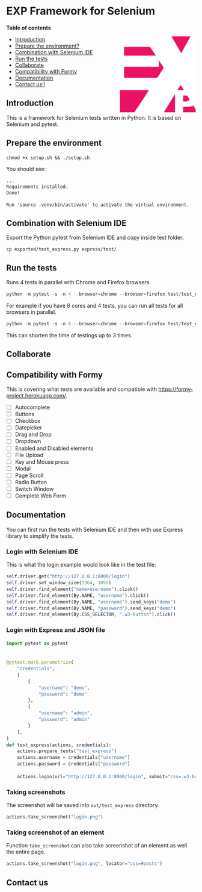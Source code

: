 # EXP Framework for Selenium

**Table of contents**

<img src="doc/express.png" width="202" height="202" border=0 align="right">

<!-- TOC depthfrom:1 insertanchor:false orderedlist:false -->

- [Introduction](#introduction)
- [Prepare the environment?](#prepare-the-environment)
- [Combination with Selenium IDE](#combination-with-selenium-ide)
- [Run the tests](#run-the-tests)
- [Collaborate](#collaborate)
- [Compatibility with Formy](#compatibility-with-formy)
- [Documentation](#documentation)
- [Contact us!!](#contact-us)

<!-- /TOC -->

## Introduction

This is a framework for Selenium tests written in Python. It is based on Selenium and pytest.

## Prepare the environment

```text
chmod +x setup.sh && ./setup.sh
```
You should see:

```text
...
Requirements installed.
Done!

Run 'source .venv/bin/activate' to activate the virtual environment.
```

## Combination with Selenium IDE

Export the Python pytest from Selenium IDE and copy inside test folder.

```text
cp exported/test_express.py express/test/
```

## Run the tests

Runs 4 tests in parallel with Chrome and Firefox browsers.

```python
python -m pytest -s -n 4 --browser=chrome --browser=firefox test/test_express.py
```


For example if you have 8 cores and 4 tests, you can run all tests for all browsers in parallel.

```python
python -m pytest -s -n 8 --browser=chrome --browser=firefox test/test_express.py
```

This can shorten the time of testings up to 3 times.

## Collaborate

## Compatibility with Formy
This is covering what tests are available and compatible with https://formy-project.herokuapp.com/.

- [ ] Autocomplete
- [ ] Buttons
- [ ] Checkbox
- [ ] Datepicker
- [ ] Drag and Drop
- [ ] Dropdown
- [ ] Enabled and Disabled elements
- [ ] File Upload
- [ ] Key and Mouse press
- [ ] Modal
- [ ] Page Scroll
- [ ] Radio Button
- [ ] Switch Window
- [ ] Complete Web Form

## Documentation

You can first run the tests with Selenium IDE and then with use Express library to simplify the tests.

### Login with Selenium IDE
This is what the login example would look like in the test file:

```python
self.driver.get("http://127.0.0.1:8000/login")
self.driver.set_window_size(1364, 1055)
self.driver.find_element("name=username").click()
self.driver.find_element(By.NAME, "username").click()
self.driver.find_element(By.NAME, "username").send_keys("demo")
self.driver.find_element(By.NAME, "password").send_keys("demo")
self.driver.find_element(By.CSS_SELECTOR, ".w3-button").click()
```

### Login with Express and JSON file
```python
import pytest as pytest


@pytest.mark.parametrize(
    "credentials",
    [
        {
            "username": "demo",
            "password": "demo"
        },
        {
            "username": "admin",
            "password": "admin"
        }
    ],
)
def test_express(actions, credentials):
    actions.prepare_tests("test_express")
    actions.username = credentials["username"]
    actions.password = credentials["password"]

    actions.login(url="http://127.0.0.1:8000/login", submit="css=.w3-button")
```

### Taking screenshots
The screenshot will be saved into `out/test_express` directory.
```python
actions.take_screenshot("login.png")
```

### Taking screenshot of an element
Function `take_screenshot` can also take screenshot of an element as well the entire page.
```python
actions.take_screenshot("login.png", locator="css=#posts")
```

## Contact us
